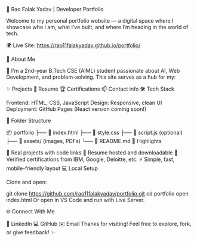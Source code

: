 🚀 Rao Falak Yadav | Developer Portfolio

Welcome to my personal portfolio website — a digital space where I showcase who I am, what I’ve built, and where I’m heading in the world of tech.

🌍 Live Site: https://rao11falakyadav.github.io/portfolio/

🧠 About Me

👋 I'm a 2nd-year B.Tech CSE (AIML) student passionate about AI, Web Development, and problem-solving.
This site serves as a hub for my:

✨ Projects
📜 Resume
🏆 Certifications
📫 Contact info
🛠 Tech Stack

Frontend: HTML, CSS, JavaScript
Design: Responsive, clean UI
Deployment: GitHub Pages
(React version coming soon!)

📁 Folder Structure

📦 portfolio
├── 📄 index.html
├── 🎨 style.css
├── 🧠 script.js (optional)
├── 📂 assets/ (images, PDFs)
└── 📜 README.md
📌 Highlights

🎯 Real projects with code links
📄 Resume hosted and downloadable
🧾 Verified certifications from IBM, Google, Deloitte, etc.
⚡ Simple, fast, mobile-friendly layout
💻 Local Setup

Clone and open:

git clone https://github.com/rao11falakyadav/portfolio.git
cd portfolio
open index.html
Or open in VS Code and run with Live Server.

🌐 Connect With Me

🔗 LinkedIn
💻 GitHub
✉️ Email
Thanks for visiting! Feel free to explore, fork, or give feedback! ✨

